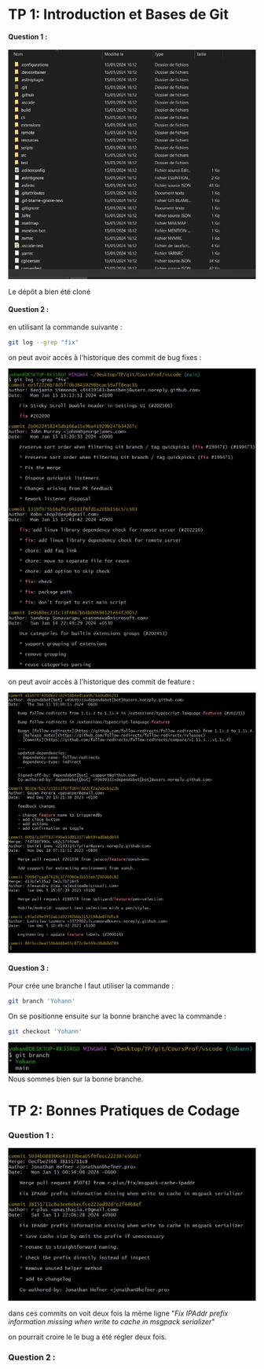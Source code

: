 # TP 1: Introduction et Bases de Git 

#### Question 1 :

![Réponse question1](Img1.jpg)

Le dépôt a bien été cloné

#### Question 2 :

en utilisant la commande suivante :
```sh
git log --grep "fix"

```

on peut avoir accès à l'historique des commit de bug fixes :

![Réponse question2](Img2.jpg)

on peut avoir accès à l'historique des commit de feature :

![Réponse question2](Img3.jpg)

#### Question 3 :

Pour crée une branche l faut utiliser la commande :

```sh
git branch 'Yohann'
```

On se positionne ensuite sur la bonne branche avec la commande :

```sh
git checkout 'Yohann'
```

![Réponse question3](Img4.jpg)
Nous sommes bien sur la bonne branche.

# TP 2: Bonnes Pratiques de Codage

### Question 1 :

![Réponse question1](Img5.jpg)

dans ces commits on voit deux fois la même ligne 
"_Fix IPAddr prefix information missing when write to cache in msgpack serializer_"

on pourrait croire le le bug a été régler deux fois.

### Question 2 :


